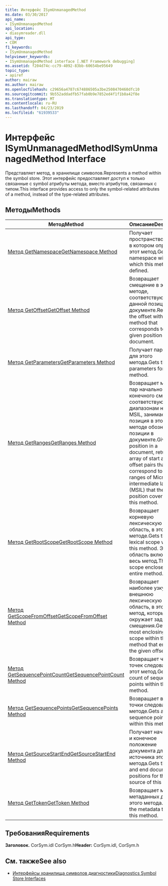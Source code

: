 ```yaml
---
title: Интерфейс ISymUnmanagedMethod
ms.date: 03/30/2017
api_name:
- ISymUnmanagedMethod
api_location:
- diasymreader.dll
api_type:
- COM
f1_keywords:
- ISymUnmanagedMethod
helpviewer_keywords:
- ISymUnmanagedMethod interface [.NET Framework debugging]
ms.assetid: f204d74c-cc79-4092-83bb-60654be95649
topic_type:
- apiref
author: mairaw
ms.author: mairaw
ms.openlocfilehash: c29656a4787c674886505a3be2508470460dfc10
ms.sourcegitcommit: 9b552addadfb57fab0b9e7852ed4f1f1b8a42f8e
ms.translationtype: MT
ms.contentlocale: ru-RU
ms.lasthandoff: 04/23/2019
ms.locfileid: "61939533"
---
```

# <a name="isymunmanagedmethod-interface"></a><span data-ttu-id="6730c-102">Интерфейс ISymUnmanagedMethod</span><span class="sxs-lookup"><span data-stu-id="6730c-102">ISymUnmanagedMethod Interface</span></span>
<span data-ttu-id="6730c-103">Представляет метод, в хранилище символов.</span><span class="sxs-lookup"><span data-stu-id="6730c-103">Represents a method within the symbol store.</span></span> <span data-ttu-id="6730c-104">Этот интерфейс предоставляет доступ к только связанные с symbol атрибуты метода, вместо атрибутов, связанных с типом.</span><span class="sxs-lookup"><span data-stu-id="6730c-104">This interface provides access to only the symbol-related attributes of a method, instead of the type-related attributes.</span></span>  
  
## <a name="methods"></a><span data-ttu-id="6730c-105">Методы</span><span class="sxs-lookup"><span data-stu-id="6730c-105">Methods</span></span>  
  
|<span data-ttu-id="6730c-106">Метод</span><span class="sxs-lookup"><span data-stu-id="6730c-106">Method</span></span>|<span data-ttu-id="6730c-107">Описание</span><span class="sxs-lookup"><span data-stu-id="6730c-107">Description</span></span>|  
|------------|-----------------|  
|[<span data-ttu-id="6730c-108">Метод GetNamespace</span><span class="sxs-lookup"><span data-stu-id="6730c-108">GetNamespace Method</span></span>](../../../../docs/framework/unmanaged-api/diagnostics/isymunmanagedmethod-getnamespace-method.md)|<span data-ttu-id="6730c-109">Получает пространство имен, в котором определен этот метод.</span><span class="sxs-lookup"><span data-stu-id="6730c-109">Gets the namespace within which this method is defined.</span></span>|  
|[<span data-ttu-id="6730c-110">Метод GetOffset</span><span class="sxs-lookup"><span data-stu-id="6730c-110">GetOffset Method</span></span>](../../../../docs/framework/unmanaged-api/diagnostics/isymunmanagedmethod-getoffset-method.md)|<span data-ttu-id="6730c-111">Возвращает смещение в этом методе, соответствующее данной позиции в документе.</span><span class="sxs-lookup"><span data-stu-id="6730c-111">Returns the offset within this method that corresponds to a given position within a document.</span></span>|  
|[<span data-ttu-id="6730c-112">Метод GetParameters</span><span class="sxs-lookup"><span data-stu-id="6730c-112">GetParameters Method</span></span>](../../../../docs/framework/unmanaged-api/diagnostics/isymunmanagedmethod-getparameters-method.md)|<span data-ttu-id="6730c-113">Получает параметры для этого метода.</span><span class="sxs-lookup"><span data-stu-id="6730c-113">Gets the parameters for this method.</span></span>|  
|[<span data-ttu-id="6730c-114">Метод GetRanges</span><span class="sxs-lookup"><span data-stu-id="6730c-114">GetRanges Method</span></span>](../../../../docs/framework/unmanaged-api/diagnostics/isymunmanagedmethod-getranges-method.md)|<span data-ttu-id="6730c-115">Возвращает массив пар начального и конечного смещения, соответствующих диапазонам на языке MSIL, занимаемым позиция в этом методе обозначение позиции в документе.</span><span class="sxs-lookup"><span data-stu-id="6730c-115">Given a position in a document, returns an array of start and end offset pairs that correspond to the ranges of Microsoft intermediate language (MSIL) that the position covers within this method.</span></span>|  
|[<span data-ttu-id="6730c-116">Метод GetRootScope</span><span class="sxs-lookup"><span data-stu-id="6730c-116">GetRootScope Method</span></span>](../../../../docs/framework/unmanaged-api/diagnostics/isymunmanagedmethod-getrootscope-method.md)|<span data-ttu-id="6730c-117">Возвращает корневую лексическую область, в этом методе.</span><span class="sxs-lookup"><span data-stu-id="6730c-117">Gets the root lexical scope within this method.</span></span> <span data-ttu-id="6730c-118">Эта область включает весь метод.</span><span class="sxs-lookup"><span data-stu-id="6730c-118">This scope encloses the entire method.</span></span>|  
|[<span data-ttu-id="6730c-119">Метод GetScopeFromOffset</span><span class="sxs-lookup"><span data-stu-id="6730c-119">GetScopeFromOffset Method</span></span>](../../../../docs/framework/unmanaged-api/diagnostics/isymunmanagedmethod-getscopefromoffset-method.md)|<span data-ttu-id="6730c-120">Возвращает наиболее узкую внешнюю лексическую область, в этот метод, который окружает заданного смещения.</span><span class="sxs-lookup"><span data-stu-id="6730c-120">Gets the most enclosing lexical scope within this method that encloses the given offset.</span></span>|  
|[<span data-ttu-id="6730c-121">Метод GetSequencePointCount</span><span class="sxs-lookup"><span data-stu-id="6730c-121">GetSequencePointCount Method</span></span>](../../../../docs/framework/unmanaged-api/diagnostics/isymunmanagedmethod-getsequencepointcount-method.md)|<span data-ttu-id="6730c-122">Возвращает число точек следования в этот метод.</span><span class="sxs-lookup"><span data-stu-id="6730c-122">Gets the count of sequence points within this method.</span></span>|  
|[<span data-ttu-id="6730c-123">Метод GetSequencePoints</span><span class="sxs-lookup"><span data-stu-id="6730c-123">GetSequencePoints Method</span></span>](../../../../docs/framework/unmanaged-api/diagnostics/isymunmanagedmethod-getsequencepoints-method.md)|<span data-ttu-id="6730c-124">Возвращает все точки следования в методе.</span><span class="sxs-lookup"><span data-stu-id="6730c-124">Gets all the sequence points within this method.</span></span>|  
|[<span data-ttu-id="6730c-125">Метод GetSourceStartEnd</span><span class="sxs-lookup"><span data-stu-id="6730c-125">GetSourceStartEnd Method</span></span>](../../../../docs/framework/unmanaged-api/diagnostics/isymunmanagedmethod-getsourcestartend-method.md)|<span data-ttu-id="6730c-126">Получает начальное и конечное положение документа для источника этого метода.</span><span class="sxs-lookup"><span data-stu-id="6730c-126">Gets the start and end document positions for the source of this method.</span></span>|  
|[<span data-ttu-id="6730c-127">Метод GetToken</span><span class="sxs-lookup"><span data-stu-id="6730c-127">GetToken Method</span></span>](../../../../docs/framework/unmanaged-api/diagnostics/isymunmanagedmethod-gettoken-method.md)|<span data-ttu-id="6730c-128">Возвращает маркер метаданных для этого метода.</span><span class="sxs-lookup"><span data-stu-id="6730c-128">Returns the metadata token for this method.</span></span>|  
  
## <a name="requirements"></a><span data-ttu-id="6730c-129">Требования</span><span class="sxs-lookup"><span data-stu-id="6730c-129">Requirements</span></span>  
 <span data-ttu-id="6730c-130">**Заголовок.** CorSym.idl CorSym.h</span><span class="sxs-lookup"><span data-stu-id="6730c-130">**Header:** CorSym.idl, CorSym.h</span></span>  
  
## <a name="see-also"></a><span data-ttu-id="6730c-131">См. также</span><span class="sxs-lookup"><span data-stu-id="6730c-131">See also</span></span>

- [<span data-ttu-id="6730c-132">Интерфейсы хранилища символов диагностики</span><span class="sxs-lookup"><span data-stu-id="6730c-132">Diagnostics Symbol Store Interfaces</span></span>](../../../../docs/framework/unmanaged-api/diagnostics/diagnostics-symbol-store-interfaces.md)

